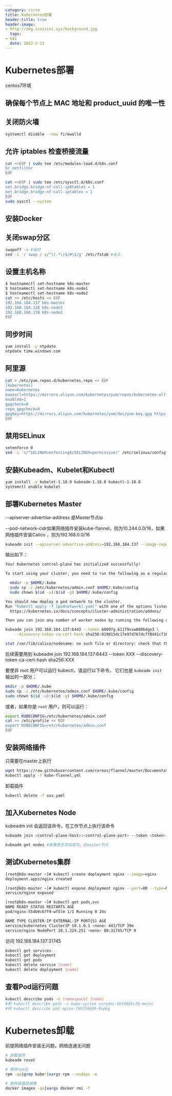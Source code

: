 ```yaml
---
category: csrsm
title: Kubernetes部署
header-title: true
header-image:
- http://img.icoisini.xyz/background.jpg
  tags:
- k8s
  date: 2022-2-13
---
```


# Kubernetes部署 

centos7环境

## 确保每个节点上 MAC 地址和 product_uuid 的唯一性

## 关闭防火墙

```bash 
systemctl disable --now firewalld
```

## 允许 iptables 检查桥接流量

```bash
cat <<EOF | sudo tee /etc/modules-load.d/k8s.conf
br_netfilter
EOF

cat <<EOF | sudo tee /etc/sysctl.d/k8s.conf
net.bridge.bridge-nf-call-ip6tables = 1
net.bridge.bridge-nf-call-iptables = 1
EOF
sudo sysctl --system
```

## 安装Docker

## 关闭swap分区

```bash
swapoff -a #临时
sed -i '/ swap / s/^\(.*\)$/#\1/g' /etc/fstab #永久
```

## 设置主机名称
```bash
$ hostnamectl set-hostname k8s-master
$ hostnamectl set-hostname k8s-node1
$ hostnamectl set-hostname k8s-node2
cat >> /etc/hosts << EOF
192.168.184.137 k8s-master
192.168.184.138 k8s-node1
192.168.184.139 k8s-node2
EOF
```

## 同步时间

```bash
yum install -y ntpdate
ntpdate time.windows.com
```

## 阿里源

```bash
cat > /etc/yum.repos.d/kubernetes.repo << EOF
[kubernetes]
name=Kubernetes
baseurl=https://mirrors.aliyun.com/kubernetes/yum/repos/kubernetes-el7-x86_64
enabled=1
gpgcheck=0
repo_gpgcheck=0
gpgkey=https://mirrors.aliyun.com/kubernetes/yum/doc/yum-key.gpg https://mirrors.aliyun.com/kubernetes/yum/doc/rpm-package-key.gpg
EOF
```

## 禁用SELinux

```bash
setenforce 0
sed -i 's/^SELINUX=enforcing$/SELINUX=permissive/' /etc/selinux/config
```

## 安装Kubeadm、Kubelet和Kubectl

```bash
yum install -y kubelet-1.18.0 kubeadm-1.18.0 kubectl-1.18.0
systemctl enable kubelet
```

## 部署Kubernetes Master

--apiserver-advertise-address 是Master节点ip

--pod-network-cidr如果网络插件安装kube-flannel，则为10.244.0.0/16，如果网络插件安装Calico ，则为192.168.0.0/16

```bash
kubeadm init --apiserver-advertise-address=192.168.184.137 --image-repository registry.aliyuncs.com/google_containers --kubernetes-version v1.18.0 --service-cidr=10.1.0.0/16 --pod-network-cidr=10.244.0.0/16
```
输出如下：

```bash
Your Kubernetes control-plane has initialized successfully!

To start using your cluster, you need to run the following as a regular user:

  mkdir -p $HOME/.kube
  sudo cp -i /etc/kubernetes/admin.conf $HOME/.kube/config
  sudo chown $(id -u):$(id -g) $HOME/.kube/config

You should now deploy a pod network to the cluster.
Run "kubectl apply -f [podnetwork].yaml" with one of the options listed at:
  https://kubernetes.io/docs/concepts/cluster-administration/addons/

Then you can join any number of worker nodes by running the following on each as root:

kubeadm join 192.168.184.137:6443 --token 60097g.611f9xsw0886dgn3 \
    --discovery-token-ca-cert-hash sha256:019015dc17e97d767dc778d41cf18932ae6092986fe3a644ff9d3121dae0d074

stat /var/lib/calico/nodename: no such file or directory: check that the calico/node container is running and has mounted /var/lib/calico/
```

后续需要用到 kubeadm join 192.168.184.137:6443 --token XXX --discovery-token-ca-cert-hash sha256:XXX 

要使非 root 用户可以运行 kubectl，请运行以下命令， 它们也是 `kubeadm init` 输出的一部分：

```bash
mkdir -p $HOME/.kube
sudo cp -i /etc/kubernetes/admin.conf $HOME/.kube/config
sudo chown $(id -u):$(id -g) $HOME/.kube/config
```

或者，如果你是 `root` 用户，则可以运行：

```bash
export KUBECONFIG=/etc/kubernetes/admin.conf
cat >> /etc/profile << EOF
export KUBECONFIG=/etc/kubernetes/admin.conf
EOF
```

## 安装网络插件

只需要在master上执行

```bash
wget https://raw.githubusercontent.com/coreos/flannel/master/Documentation/kube-flannel.yml
kubectl apply -f kube-flannel.yml
```

卸载插件

```bash
kubectl delete -f xxx.yaml
```

## 加入Kubernetes Node

kubeadm init 会返回该命令，在工作节点上执行该命令

```bash
kubeadm join <control-plane-host>:<control-plane-port> --token <token> --discovery-token-ca-cert-hash sha256:<hash>
```
```bash
kubeadm get nodes #查看是否添加成功，在master节点
```

## 测试Kubernetes集群
```bash
[root@k8s-master ~]# kubectl create deployment nginx --image=nginx
deployment.apps/nginx created

[root@k8s-master ~]# kubectl expose deployment nginx --port=80 --type=NodePort
service/nginx exposed

[root@k8s-master ~]# kubectl get pods,svc
NAME READY STATUS RESTARTS AGE
pod/nginx-554b9c67f9-wf5lm 1/1 Running 0 24s

NAME TYPE CLUSTER-IP EXTERNAL-IP PORT(S) AGE
service/kubernetes ClusterIP 10.1.0.1 <none> 443/TCP 39m
service/nginx NodePort 10.1.224.251 <none> 80:31745/TCP 9
```

访问 192.168.184.137:31745

```bash
kubectl get services
kubectl get deployment
kubectl get pods
kubectl delete service [name]
kubectl delete deployment [name]
```

## 查看Pod运行问题

```bash
kubectl describe pods -n [namespace] [name]
#例 kubectl describe pods -n kube-system coredns-5bfd685c78-mmjxc
#例 kubectl describe pod nginx-f89759699-9vpkg 
```

# Kubernetes卸载

前提网络插件安装无问题，网络连通无问题

```bash
# 卸载服务
kubeadm reset

# 删除rpm包
rpm -qa|grep kube*|xargs rpm --nodeps -e

# 删除容器及镜像
docker images -qa|xargs docker rmi -f
```

